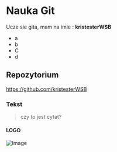# Nauka Git
Ucze sie gita, mam na imie : **kristesterWSB**

- a
- b
- C
- d
## Repozytorium
 https://github.com/kristesterWSB
 ### Tekst
 > czy to jest cytat?
 #### LOGO
 ![Image](https://th.bing.com/th/id/OIP.xh0q4ty9fbBhvzVMiQzHaAHaJU?w=132&h=180&c=7&o=5&pid=1.7)
